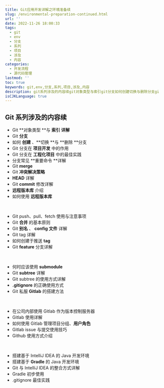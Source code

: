 ```yaml
---
title: Git应用开发详解之环境准备续
slug: /environmental-preparation-continued.html
url: ''
date: 2022-11-26 18:00:33
tags:
  - git
  - env
  - 分支
  - 系列
  - 项目
  - 涉及
  - 内容
categories:
  - 开发流程
  - 源代码管理
lastmod: ''
toc: true
keywords: git,env,分支,系列,项目,涉及,内容
description: git系列涉及的内容续git对象类型与索引git分支如何创建切换与删除分支git分支在项目开发中的作用git分支在工程化项目中的最佳实践分支常见重要命令详解
isCJKLanguage: true
---
```

## Git 系列涉及的内容续

* Git **对象类型 ​**与 **索引 详解**
* Git **分支**
* 如何 **创建** 、**切换 ​**与 **删除 ​**分支
* Git 分支在 **项目开发** 中的作用
* Git 分支在 **工程化项目** 中的最佳实践
* 分支常见 **重要命令 ​**详解
* Git **merge**
* Git **冲突解决策略**
* **HEAD** 详解
* Git **commit** 修改详解
* **远程版本库** 介绍
* 如何使用 **远程版本库**

‍

* Git push、pull、fetch 使用与注意事项
* Git **合并** 的基本原则
* Git **别名** 、 **config 文件** 详解
* Git tag 详解
* 如何创建于推送 **tag**
* Git **feature** 分支详解

‍

* 何时应该使用 **submodule**
* Git **subtree** 详解
* Git subtree 的使用方式详解
* **.gitignore** 的正确使用方式
* Git 私服 **Gitlab** 的搭建方法

‍

* 在公司内部使用 Gitlab 作为版本控制服务器
* Gitlab 使用详解
* 如何使用 Gitlab 管理项目分组、**用户角色**
* Gitlab issue 与提交使用技巧
* Github 使用方式介绍

‍

* 搭建基于 IntelliJ IDEA 的 Java 开发环境
* 搭建基于 **Gradle** 的 Java 开发环境
* Git 与 IntelliJ IDEA 的整合方式详解
* Gradle 初步使用
* .gitignore 最佳实践